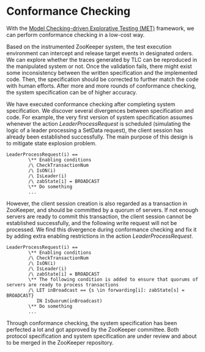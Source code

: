 # Conformance Checking

With the [Model Checking-driven Explorative Testing (MET)](https://github.com/Lingzhi-Ouyang/MET) framework, we can perform conformance checking in a low-cost way. 

Based on the instrumented ZooKeeper system, the test execution environment can intercept and release target events in designated orders. We can explore whether the traces generated by TLC can be reproduced in the manipulated system or not. Once the validation fails, there might exist some inconsistency between the written specification and the implemented code. Then, the specification should be corrected to further match the code with human efforts. After more and more rounds of conformance checking, the system specification can be of higher accuracy. 

We have executed conformance checking after completing system specification. We discover several divergences between specification and code. For example, the very first version of system specification assumes whenever the action *LeaderProcessRequest* is scheduled (simulating the logic of a leader processing a SetData request), the client session has already been established successfully. The main purpose of this design is to mitigate state explosion problem. 

```TLA+
LeaderProcessRequest(i) == 
        \** Enabling conditions
        /\ CheckTransactionNum 
        /\ IsON(i)
        /\ IsLeader(i)
        /\ zabState[i] = BROADCAST
        \** Do something
        ... 
```

However, the client session creation is also regarded as a transaction in ZooKeeper, and should be committed by a quorum of servers. If not enough servers are ready to commit this transaction, the client session cannot be established successfully, and the following write request will not be processed. We find this divergence during conformance checking and fix it by adding extra enabling restrictions in the action *LeaderProcessRequest*. 

```TLA+
LeaderProcessRequest(i) == 
        \** Enabling conditions
        /\ CheckTransactionNum 
        /\ IsON(i)
        /\ IsLeader(i)
        /\ zabState[i] = BROADCAST
        \** The following condition is added to ensure that quorums of servers are ready to process transactions
        /\ LET inBroadcast == {s \in forwarding[i]: zabState[s] = BROADCAST}
           IN IsQuorum(inBroadcast)
        \** Do something
        ...
```

Through conformance checking, the system specification has been perfected a lot and got approved by the ZooKeeper committee. Both protocol specification and system specification are under review and about to be merged in the ZooKeeper repository.
